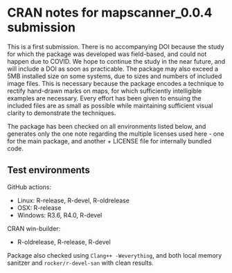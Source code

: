# CRAN notes for mapscanner_0.0.4 submission

This is a first submission. There is no accompanying DOI because the study for which the package was developed was field-based, and could not happen due to COVID. We hope to continue the study in the near future, and will include a DOI as soon as practicable. The package may also exceed a 5MB installed size on some systems, due to sizes and numbers of included image files. This is necessary because the package encodes a technique to rectify hand-drawn marks on maps, for which sufficiently intelligible examples are necessary. Every effort has been given to ensuing the included files are as small as possible while maintaining sufficient visual clarity to demonstrate the techniques.

The package has been checked on all environments listed below, and generates only the one note regarding the multiple licenses used here - one for the main package, and another + LICENSE file for internally bundled code.

## Test environments

GitHub actions:
* Linux: R-release, R-devel, R-oldrelease
* OSX: R-release
* Windows: R3.6, R4.0, R-devel

CRAN win-builder:
* R-oldrelease, R-release, R-devel

Package also checked using `Clang++ -Weverything`, and both local memory sanitzer and `rocker/r-devel-san` with clean results.
